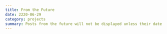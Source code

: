 ```yaml
---
title: From the Future
date: 2220-06-29
category: projects
summary: Posts from the future will not be displayed unless their date is older than or equal to the current date
---
```

